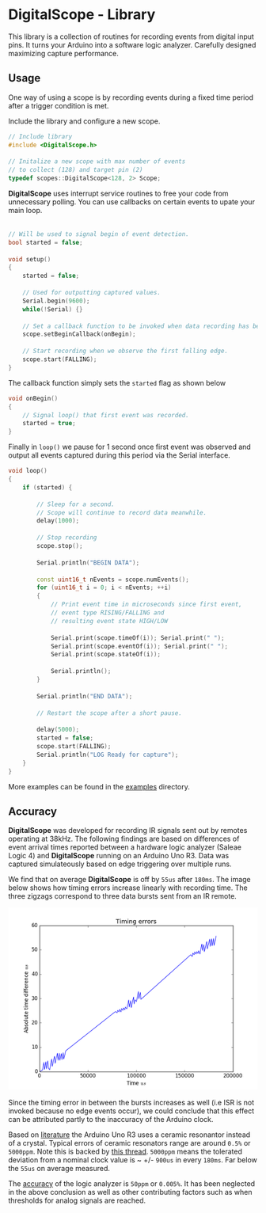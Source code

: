 
# DigitalScope - Library

This library is a collection of routines for recording events from digital input pins. It turns
your Arduino into a software logic analyzer. Carefully designed maximizing capture performance.

## Usage

One way of using a scope is by recording events during a fixed time period after a trigger
condition is met.

Include the library and configure a new scope.

```c++
// Include library
#include <DigitalScope.h>

// Initalize a new scope with max number of events 
// to collect (128) and target pin (2)
typedef scopes::DigitalScope<128, 2> Scope;
```

**DigitalScope** uses interrupt service routines to free your code from unnecessary polling. You can use callbacks on certain events to upate your main loop.

```c++

// Will be used to signal begin of event detection. 
bool started = false;

void setup()
{
    started = false;

    // Used for outputting captured values.
    Serial.begin(9600);
    while(!Serial) {}

    // Set a callback function to be invoked when data recording has begun. 
    scope.setBeginCallback(onBegin);

    // Start recording when we observe the first falling edge.
    scope.start(FALLING);
}
```

The callback function simply sets the `started` flag as shown below

```c++
void onBegin() 
{
    // Signal loop() that first event was recorded.
    started = true;
}
```

Finally in `loop()` we pause for 1 second once first event was observed and output all events captured during this period via the Serial interface.

```c++
void loop()
{
    if (started) {

        // Sleep for a second. 
        // Scope will continue to record data meanwhile.
        delay(1000);
        
        // Stop recording
        scope.stop();

        Serial.println("BEGIN DATA");

        const uint16_t nEvents = scope.numEvents();        
        for (uint16_t i = 0; i < nEvents; ++i)
        {
            // Print event time in microseconds since first event, 
            // event type RISING/FALLING and
            // resulting event state HIGH/LOW

            Serial.print(scope.timeOf(i)); Serial.print(" ");            
            Serial.print(scope.eventOf(i)); Serial.print(" ");
            Serial.print(scope.stateOf(i));

            Serial.println();
        }

        Serial.println("END DATA");

        // Restart the scope after a short pause.

        delay(5000);        
        started = false;
        scope.start(FALLING);
        Serial.println("LOG Ready for capture");
    }
}
```

More examples can be found in the [examples](examples/) directory.

## Accuracy

**DigitalScope** was developed for recording IR signals sent out by remotes operating at 38kHz. The following findings are based on differences of event arrival times reported between a hardware logic analyzer (Saleae Logic 4) and **DigitalScope** running on an Arduino Uno R3. Data was captured simulateously based on edge triggering over multiple runs.

We find that on average **DigitalScope** is off by `55us` after `180ms`. The image below shows how timing errors increase linearly with recording time. The three zigzags correspond to three data bursts sent from an IR remote. 

![Timing errors](etc/timing_errors_small.png)

Since the timing error in between the bursts increases as well (i.e ISR is not invoked because no edge events occur), we could conclude that this effect can be attributed partly to the inaccuracy of the Arduino clock. 

Based on [literature](http://forum.arduino.cc/index.php?topic=13289.0) the Arduino Uno R3 uses a ceramic resonantor instead of a crystal. Typical errors of ceramic resonators range are around `0.5%` or `5000ppm`. Note this is backed by [this thread](http://forum.arduino.cc/index.php?topic=89784.0). `5000ppm` means the tolerated deviation from a nominal clock value is ~ +/- `900us` in every `180ms`. Far below the `55us` on average measured.

The [accuracy](http://support.saleae.com/hc/en-us/articles/208667166-Measurement-Error-Logic-timing-digital-pulse-width-) of the logic analyzer is `50ppm` or `0.005%`. It has been neglected in the above conclusion as well as other contributing factors such as when thresholds for analog signals are reached.